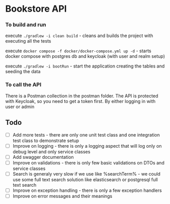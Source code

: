 # Bookstore API

### To build and run

execute `./gradlew -i clean build` - cleans and builds the project with executing all the tests

execute `docker compose -f docker/docker-compose.yml up -d` - starts docker compose with postgres db and keycloak (with user and realm
setup)

execute `./gradlew -i bootRun` - start the application creating the tables and seeding the data

### To call the API

There is a Postman collection in the postman folder.
The API is protected with Keycloak, so you need to get a token first. By either logging in with user or admin

## Todo

- [ ] Add more tests - there are only one unit test class and one integration test class to demonstrate setup
- [ ] Improve on logging - there is only a logging aspect that will log only on debug level and only service classes
- [ ] Add swagger documentation
- [ ] Improve on validations - there is only few basic validations on DTOs and service classes
- [ ] Search is generaly very slow if we use like %searchTerm% - we could use some full text search solution like elasticsearch or
  postgresql full text search
- [ ] Improve on exception handling - there is only a few exception handlers
- [ ] Improve on error messages and their meanings 